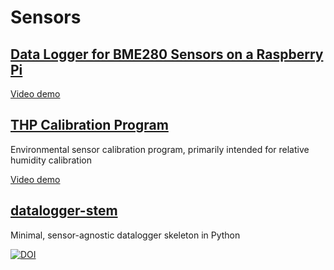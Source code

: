# Sensors

## [Data Logger for BME280 Sensors on a Raspberry Pi](CS50x/project)
[Video demo](https://youtu.be/62MMcRAne60)

## [THP Calibration Program](thpcal)
Environmental sensor calibration program, primarily intended for relative humidity calibration

[Video demo](https://youtu.be/PUZ_fvgNIi0)

## [datalogger-stem](datalogger-stem)
Minimal, sensor-agnostic datalogger skeleton in Python

[![DOI](https://zenodo.org/badge/857674737.svg)](https://doi.org/10.5281/zenodo.14542730)
